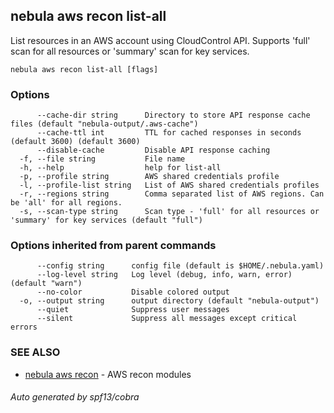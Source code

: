 ## nebula aws recon list-all

List resources in an AWS account using CloudControl API. Supports 'full' scan for all resources or 'summary' scan for key services.

```
nebula aws recon list-all [flags]
```

### Options

```
      --cache-dir string      Directory to store API response cache files (default "nebula-output/.aws-cache")
      --cache-ttl int         TTL for cached responses in seconds (default 3600) (default 3600)
      --disable-cache         Disable API response caching
  -f, --file string           File name
  -h, --help                  help for list-all
  -p, --profile string        AWS shared credentials profile
  -l, --profile-list string   List of AWS shared credentials profiles
  -r, --regions string        Comma separated list of AWS regions. Can be 'all' for all regions.
  -s, --scan-type string      Scan type - 'full' for all resources or 'summary' for key services (default "full")
```

### Options inherited from parent commands

```
      --config string      config file (default is $HOME/.nebula.yaml)
      --log-level string   Log level (debug, info, warn, error) (default "warn")
      --no-color           Disable colored output
  -o, --output string      output directory (default "nebula-output")
      --quiet              Suppress user messages
      --silent             Suppress all messages except critical errors
```

### SEE ALSO

* [nebula aws recon](nebula_aws_recon.md)	 - AWS recon modules

###### Auto generated by spf13/cobra
